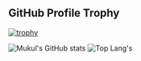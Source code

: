 ## GitHub Profile Trophy
[![trophy](https://github-profile-trophy.vercel.app/?username=Mohamad-Farhan&theme=algolia)](https://github.com/ryo-ma/github-profile-trophy)

![Mukul's GitHub stats](https://github-readme-stats.vercel.app/api?username=Mohamad-Farhan&count_private=true&show_icons=true&theme=algolia)  ![Top Lang's](https://github-readme-stats.vercel.app/api/top-langs/?username=Mohamad-Farhan&theme=algolia&layout=compact)  
